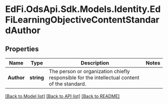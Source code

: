 # EdFi.OdsApi.Sdk.Models.Identity.EdFiLearningObjectiveContentStandardAuthor
## Properties

Name | Type | Description | Notes
------------ | ------------- | ------------- | -------------
**Author** | **string** | The person or organization chiefly responsible for the intellectual content of the standard. | 

[[Back to Model list]](../README.md#documentation-for-models) [[Back to API list]](../README.md#documentation-for-api-endpoints) [[Back to README]](../README.md)

